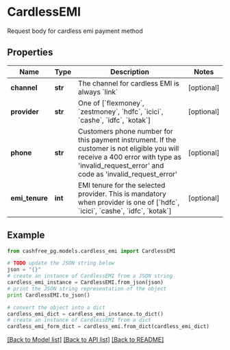 # CardlessEMI

Request body for cardless emi payment method

## Properties
Name | Type | Description | Notes
------------ | ------------- | ------------- | -------------
**channel** | **str** | The channel for cardless EMI is always &#x60;link&#x60; | [optional] 
**provider** | **str** | One of [&#x60;flexmoney&#x60;, &#x60;zestmoney&#x60;, &#x60;hdfc&#x60;, &#x60;icici&#x60;, &#x60;cashe&#x60;, &#x60;idfc&#x60;, &#x60;kotak&#x60;] | [optional] 
**phone** | **str** | Customers phone number for this payment instrument. If the customer is not eligible you will receive a 400 error with type as &#39;invalid_request_error&#39; and code as &#39;invalid_request_error&#39; | [optional] 
**emi_tenure** | **int** | EMI tenure for the selected provider. This is mandatory when provider is one of [&#x60;hdfc&#x60;, &#x60;icici&#x60;, &#x60;cashe&#x60;, &#x60;idfc&#x60;, &#x60;kotak&#x60;] | [optional] 

## Example

```python
from cashfree_pg.models.cardless_emi import CardlessEMI

# TODO update the JSON string below
json = "{}"
# create an instance of CardlessEMI from a JSON string
cardless_emi_instance = CardlessEMI.from_json(json)
# print the JSON string representation of the object
print CardlessEMI.to_json()

# convert the object into a dict
cardless_emi_dict = cardless_emi_instance.to_dict()
# create an instance of CardlessEMI from a dict
cardless_emi_form_dict = cardless_emi.from_dict(cardless_emi_dict)
```
[[Back to Model list]](../README.md#documentation-for-models) [[Back to API list]](../README.md#documentation-for-api-endpoints) [[Back to README]](../README.md)


